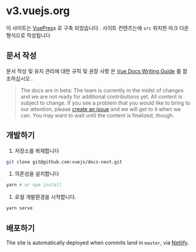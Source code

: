 # v3.vuejs.org

이 사이트는 [VuePres](https://vuepress.vuejs.org/)s 로 구축 되었습니다 . 사이트 컨텐츠는에 `src` 위치한 마크 다운 형식으로 작성됩니다

## 문서 작성

문서 작성 및 유지 관리에 대한 규칙 및 권장 사항 은 [Vue Docs Writing Guide](https://v3.vuejs.org/guide/writing-guide.html) 를 참조하십시오 .

> The docs are in beta: The team is currently in the midst of changes and we are not ready for additional contributions yet. All content is subject to change. If you see a problem that you would like to bring to our attention, please [create an issue](https://github.com/vuejs/docs-next/issues/new) and we will get to it when we can. You may want to wait until the content is finalized, though.

## 개발하기

1. 저장소를 복제합니다

```bash
git clone git@github.com:vuejs/docs-next.git
```

1. 의존성을 설치합니다

```bash
yarn # or npm install
```

1. 로컬 개발환경을 시작합니다.

```bash
yarn serve
```

## 배포하기

The site is automatically deployed when commits land in `master`, via [Netlify](https://www.netlify.com/).
